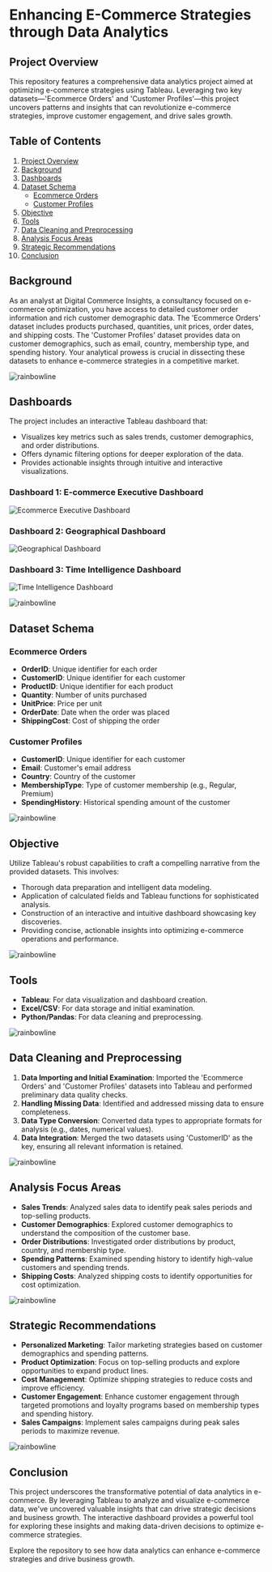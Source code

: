 # Enhancing E-Commerce Strategies through Data Analytics

## Project Overview
This repository features a comprehensive data analytics project aimed at optimizing e-commerce strategies using Tableau. Leveraging two key datasets—'Ecommerce Orders' and 'Customer Profiles'—this project uncovers patterns and insights that can revolutionize e-commerce strategies, improve customer engagement, and drive sales growth.

## Table of Contents

1. [Project Overview](#project-overview)
2. [Background](#background)
3. [Dashboards](#dashboards)
4. [Dataset Schema](#dataset-schema)
   - [Ecommerce Orders](#ecommerce-orders)
   - [Customer Profiles](#customer-profiles)
5. [Objective](#objective)
6. [Tools](#tools)
7. [Data Cleaning and Preprocessing](#data-cleaning-and-preprocessing)
8. [Analysis Focus Areas](#analysis-focus-areas)
9. [Strategic Recommendations](#strategic-recommendations)
10. [Conclusion](#conclusion)

## Background
As an analyst at Digital Commerce Insights, a consultancy focused on e-commerce optimization, you have access to detailed customer order information and rich customer demographic data. The 'Ecommerce Orders' dataset includes products purchased, quantities, unit prices, order dates, and shipping costs. The 'Customer Profiles' dataset provides data on customer demographics, such as email, country, membership type, and spending history. Your analytical prowess is crucial in dissecting these datasets to enhance e-commerce strategies in a competitive market.

![rainbowline](https://github.com/Asfiya-edu/Travel-Hospitality-Analysis-Dashboard-Excel/assets/135417984/7b2fe4d0-348c-4094-96e8-d12a40fffb4c)

## Dashboards
The project includes an interactive Tableau dashboard that:
- Visualizes key metrics such as sales trends, customer demographics, and order distributions.
- Offers dynamic filtering options for deeper exploration of the data.
- Provides actionable insights through intuitive and interactive visualizations.

### Dashboard 1: E-commerce Executive Dashboard
![Ecommerce Executive Dashboard](https://github.com/Asfiya-edu/Enhancing-E-Commerce-Strategies-Tableau/assets/135417984/33452723-9cbd-433d-9e33-661f38ab5ba6)

### Dashboard 2: Geographical Dashboard
![Geographical Dashboard](https://github.com/Asfiya-edu/Enhancing-E-Commerce-Strategies-Tableau/assets/135417984/0b972d9e-fda2-49d7-8ec6-b61fee1883f0)

### Dashboard 3: Time Intelligence Dashboard
![Time Intelligence Dashboard](https://github.com/Asfiya-edu/Enhancing-E-Commerce-Strategies-Tableau/assets/135417984/cf4e7e1c-280e-47b9-ba92-bafd4b8a96d4)


![rainbowline](https://github.com/Asfiya-edu/Travel-Hospitality-Analysis-Dashboard-Excel/assets/135417984/7b2fe4d0-348c-4094-96e8-d12a40fffb4c)

## Dataset Schema

### Ecommerce Orders
- **OrderID**: Unique identifier for each order
- **CustomerID**: Unique identifier for each customer
- **ProductID**: Unique identifier for each product
- **Quantity**: Number of units purchased
- **UnitPrice**: Price per unit
- **OrderDate**: Date when the order was placed
- **ShippingCost**: Cost of shipping the order

### Customer Profiles
- **CustomerID**: Unique identifier for each customer
- **Email**: Customer's email address
- **Country**: Country of the customer
- **MembershipType**: Type of customer membership (e.g., Regular, Premium)
- **SpendingHistory**: Historical spending amount of the customer

![rainbowline](https://github.com/Asfiya-edu/Travel-Hospitality-Analysis-Dashboard-Excel/assets/135417984/7b2fe4d0-348c-4094-96e8-d12a40fffb4c)

## Objective
Utilize Tableau's robust capabilities to craft a compelling narrative from the provided datasets. This involves:
- Thorough data preparation and intelligent data modeling.
- Application of calculated fields and Tableau functions for sophisticated analysis.
- Construction of an interactive and intuitive dashboard showcasing key discoveries.
- Providing concise, actionable insights into optimizing e-commerce operations and performance.

![rainbowline](https://github.com/Asfiya-edu/Travel-Hospitality-Analysis-Dashboard-Excel/assets/135417984/7b2fe4d0-348c-4094-96e8-d12a40fffb4c)

## Tools
- **Tableau**: For data visualization and dashboard creation.
- **Excel/CSV**: For data storage and initial examination.
- **Python/Pandas**: For data cleaning and preprocessing.

![rainbowline](https://github.com/Asfiya-edu/Travel-Hospitality-Analysis-Dashboard-Excel/assets/135417984/7b2fe4d0-348c-4094-96e8-d12a40fffb4c)

## Data Cleaning and Preprocessing
1. **Data Importing and Initial Examination**: Imported the 'Ecommerce Orders' and 'Customer Profiles' datasets into Tableau and performed preliminary data quality checks.
2. **Handling Missing Data**: Identified and addressed missing data to ensure completeness.
3. **Data Type Conversion**: Converted data types to appropriate formats for analysis (e.g., dates, numerical values).
4. **Data Integration**: Merged the two datasets using 'CustomerID' as the key, ensuring all relevant information is retained.

![rainbowline](https://github.com/Asfiya-edu/Travel-Hospitality-Analysis-Dashboard-Excel/assets/135417984/7b2fe4d0-348c-4094-96e8-d12a40fffb4c)

## Analysis Focus Areas
- **Sales Trends**: Analyzed sales data to identify peak sales periods and top-selling products.
- **Customer Demographics**: Explored customer demographics to understand the composition of the customer base.
- **Order Distributions**: Investigated order distributions by product, country, and membership type.
- **Spending Patterns**: Examined spending history to identify high-value customers and spending trends.
- **Shipping Costs**: Analyzed shipping costs to identify opportunities for cost optimization.

![rainbowline](https://github.com/Asfiya-edu/Travel-Hospitality-Analysis-Dashboard-Excel/assets/135417984/7b2fe4d0-348c-4094-96e8-d12a40fffb4c)

## Strategic Recommendations
- **Personalized Marketing**: Tailor marketing strategies based on customer demographics and spending patterns.
- **Product Optimization**: Focus on top-selling products and explore opportunities to expand product lines.
- **Cost Management**: Optimize shipping strategies to reduce costs and improve efficiency.
- **Customer Engagement**: Enhance customer engagement through targeted promotions and loyalty programs based on membership types and spending history.
- **Sales Campaigns**: Implement sales campaigns during peak sales periods to maximize revenue.

![rainbowline](https://github.com/Asfiya-edu/Travel-Hospitality-Analysis-Dashboard-Excel/assets/135417984/7b2fe4d0-348c-4094-96e8-d12a40fffb4c)

## Conclusion
This project underscores the transformative potential of data analytics in e-commerce. By leveraging Tableau to analyze and visualize e-commerce data, we've uncovered valuable insights that can drive strategic decisions and business growth. The interactive dashboard provides a powerful tool for exploring these insights and making data-driven decisions to optimize e-commerce strategies.

Explore the repository to see how data analytics can enhance e-commerce strategies and drive business growth.
